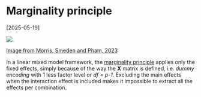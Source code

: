 # Marginality principle

[2025-05-19]

![](https://cdn.ncbi.nlm.nih.gov/pmc/blobs/cfae/10962545/3d6db66bd415/BIMJ-65-0-g001.jpg)

[Image from Morris, Smeden and Pham, 2023](https://doi.org/10.1002/bimj.202300069)

In a linear mixed model framework, the [marginality principle](https://cdn.ncbi.nlm.nih.gov/pmc/blobs/cfae/10962545/3d6db66bd415/BIMJ-65-0-g001.jpg) applies only the fixed effects, simply because of the way the **X** matrix is defined, i.e. *dummy encoding* with 1 less factor level or *df = p-1*. Excluding the main effects when the interaction effect is included makes it impossible to extract all the effects per combination.
